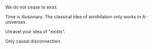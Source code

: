 We do not cease to exist.

Time is illusionary. The classical idea of annihilation only works in
A-universes. 

Unravel your idea of "exists".

Only causal disconnection.

